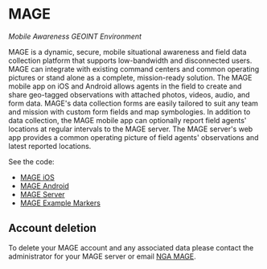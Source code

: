 # MAGE
_Mobile Awareness GEOINT Environment_

MAGE is a dynamic, secure, mobile situational awareness and field data collection platform that supports low-bandwidth and disconnected users.  MAGE can integrate with existing command centers and common operating pictures or stand alone as a complete, mission-ready solution.
The MAGE mobile app on iOS and Android allows agents in the field to create and share geo-tagged observations with attached photos, videos, audio, and form data.  MAGE's data collection forms are easily tailored to suit any team and mission with custom form fields and map symbologies.  In addition to data collection, the MAGE mobile app can optionally report field agents' locations at regular intervals to the MAGE server.  The MAGE server's web app provides a common operating picture of field agents' observations and latest reported locations.

See the code:
- [MAGE iOS](https://github.com/ngageoint/mage-ios)
- [MAGE Android](https://github.com/ngageoint/mage-android)
- [MAGE Server](https://github.com/ngageoint/mage-server)
- [MAGE Example Markers](http://htmlpreview.github.io/?https://github.com/ngageoint/MAGE/master/markers.html)

## Account deletion
To delete your MAGE account and any associated data please contact the administrator for your MAGE server or email [NGA MAGE](mailto:mage@nga.mil).



